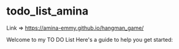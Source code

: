 # todo_list_amina
Link => https://amina-emmy.github.io/hangman_game/

Welcome to my TO DO List Here's a guide to help you get started:
